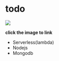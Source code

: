 # todo

[![](/​/todo.png)](https://lignah.github.io/todo/)

**click the image to link**

- Serverless(lambda)
- Nodejs
- Mongodb